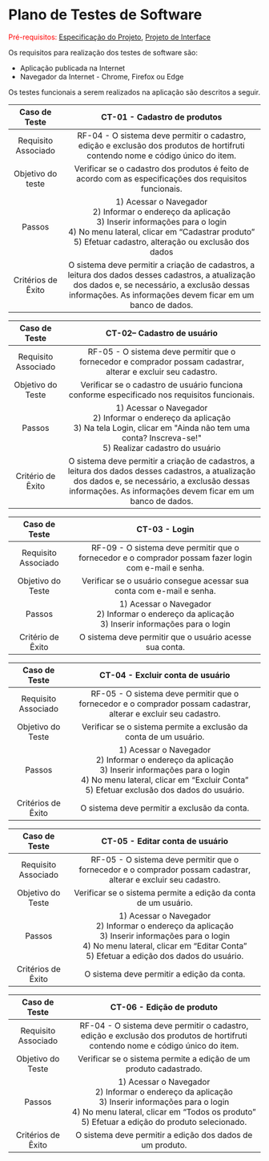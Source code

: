 # Plano de Testes de Software

<span style="color:red">Pré-requisitos: <a href="02-Especificação do Projeto.md"> Especificação do Projeto</a></span>, <a href="04-Projeto de Interface.md"> Projeto de Interface</a>

Os requisitos para realização dos testes de software são:

- Aplicação publicada na Internet
- Navegador da Internet - Chrome, Firefox ou Edge

Os testes funcionais a serem realizados na aplicação são descritos a seguir.

|    Caso de Teste    |                                                                                              **CT-01 - Cadastro de produtos**                                                                                               |
| :-----------------: | :-------------------------------------------------------------------------------------------------------------------------------------------------------------------------------------------------------------------------: |
| Requisito Associado |                                RF-04 - O sistema deve permitir o cadastro, edição e exclusão dos produtos de hortifruti contendo nome e código único do item.                                |
|  Objetivo do teste  |                                                           Verificar se o cadastro dos produtos é feito de acordo com as especificações dos requisitos funcionais.                                                           |
|       Passos        | 1) Acessar o Navegador <br> 2) Informar o endereço da aplicação <br> 3) Inserir informações para o login <br> 4) No menu lateral, clicar em “Cadastrar produto” <br> 5) Efetuar cadastro, alteração ou exclusão dos dados |
| Critérios de Êxito  |       O sistema deve permitir a criação de cadastros, a leitura dos dados desses cadastros, a atualização dos dados e, se necessário, a exclusão dessas informações. As informações devem ficar em um banco de dados.       |

|    Caso de Teste    |                                                                                         **CT-02– Cadastro de usuário**                                                                                         |
| :-----------------: | :-------------------------------------------------------------------------------------------------------------------------------------------------------------------------------------------------------------: |
| Requisito Associado |                                                 RF-05 - O sistema deve permitir que o fornecedor e comprador possam cadastrar, alterar e excluir seu cadastro.                                                  |
|  Objetivo do Teste  |                                                          Verificar se o cadastro de usuário funciona conforme especificado nos requisitos funcionais.                                                           |
|       Passos        |                   1) Acessar o Navegador <br> 2) Informar o endereço da aplicação <br> 3) Na tela Login, clicar em "Ainda não tem uma conta? Inscreva-se!"<br> 5) Realizar cadastro do usuário                   |
|  Critério de Êxito  | O sistema deve permitir a criação de cadastros, a leitura dos dados desses cadastros, a atualização dos dados e, se necessário, a exclusão dessas informações. As informações devem ficar em um banco de dados. |

|    Caso de Teste    | **CT-03 - Login** |                                 
| :-----------------: | :-------------------------------------------------------------------------------------------------------------------------------------------------------------------------------------------------------------------------: |
| Requisito Associado | RF-09 - O sistema deve permitir que o fornecedor e o comprador possam fazer login com e-mail e senha. |                              
|  Objetivo do Teste  | Verificar se o usuário consegue acessar sua conta com e-mail e senha. |
|       Passos        | 1) Acessar o Navegador <br> 2) Informar o endereço da aplicação <br> 3) Inserir informações para o login <br>  |
|  Critério de Êxito  |  O sistema deve permitir que o usuário acesse sua conta. |

| Caso de Teste | **CT-04 - Excluir conta de usuário** | 
| :-----------------: | :-------------------------------------------------------------------------------------------------------------------------------------------------------------------------------------------------------------------------: |
| Requisito Associado | RF-05 - O sistema deve permitir que o fornecedor e o comprador possam cadastrar, alterar e excluir seu cadastro. | 
| Objetivo do Teste | Verificar se o sistema permite a exclusão da conta de um usuário. | 
| Passos | 1) Acessar o Navegador <br> 2) Informar o endereço da aplicação <br> 3) Inserir informações para o login <br> 4) No menu lateral, clicar em “Excluir Conta” <br> 5) Efetuar exclusão dos dados do usuário.<br>
| Critérios de Êxito | O sistema deve permitir a exclusão da conta. 

| Caso de Teste | **CT-05 - Editar conta de usuário** | 
| :-----------------: | :-------------------------------------------------------------------------------------------------------------------------------------------------------------------------------------------------------------------------: |
| Requisito Associado | RF-05 - O sistema deve permitir que o fornecedor e o comprador possam cadastrar, alterar e excluir seu cadastro. | 
| Objetivo do Teste | Verificar se o sistema permite a edição da conta de um usuário. | 
| Passos | 1) Acessar o Navegador <br> 2) Informar o endereço da aplicação <br> 3) Inserir informações para o login <br> 4) No menu lateral, clicar em “Editar Conta” <br> 5) Efetuar a edição dos dados do usuário.<br>
| Critérios de Êxito | O sistema deve permitir a edição da conta. 

| Caso de Teste | **CT-06 - Edição de produto** | 
| :-----------------: | :-------------------------------------------------------------------------------------------------------------------------------------------------------------------------------------------------------------------------: |
| Requisito Associado | RF-04 - O sistema deve permitir o cadastro, edição e exclusão dos produtos de hortifruti contendo nome e código único do item. | 
| Objetivo do Teste | Verificar se o sistema permite a edição de um produto cadastrado. | 
| Passos | 1) Acessar o Navegador <br> 2) Informar o endereço da aplicação <br> 3) Inserir informações para o login <br> 4) No menu lateral, clicar em “Todos os produto” <br> 5) Efetuar a edição do produto selecionado.<br>
| Critérios de Êxito | O sistema deve permitir a edição dos dados de um produto. 

